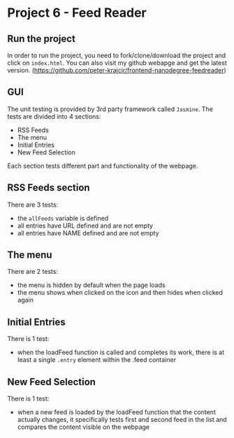 Project 6 - Feed Reader
=======================

Run the project
---------------
In order to run the project, you need to fork/clone/download the project and click on `index.html`. You can also visit my github webapge and get the latest version. (https://github.com/peter-krajcir/frontend-nanodegree-feedreader)

GUI
-----------------------------------------------------------------------------------------------
The unit testing is provided by 3rd party framework called `Jasmine`.
The tests are divided into 4 sections:
 * RSS Feeds
 * The menu
 * Initial Entries
 * New Feed Selection

Each section tests different part and functionality of the webpage.

RSS Feeds section
-----------------
There are 3 tests:
 * the `allFeeds` variable is defined
 * all entries have URL defined and are not empty
 * all entries have NAME defined and are not empty

The menu
--------
There are 2 tests:
 * the menu is hidden by default when the page loads
 * the menu shows when clicked on the icon and then hides when clicked again

Initial Entries
---------------
There is 1 test:
 * when the loadFeed function is called and completes its work, there is at least a single `.entry` element within the .feed container

New Feed Selection
------------------
There is 1 test:
 * when a new feed is loaded by the loadFeed function that the content actually changes, it specifically tests first and second feed in the list and compares the content visible on the webpage